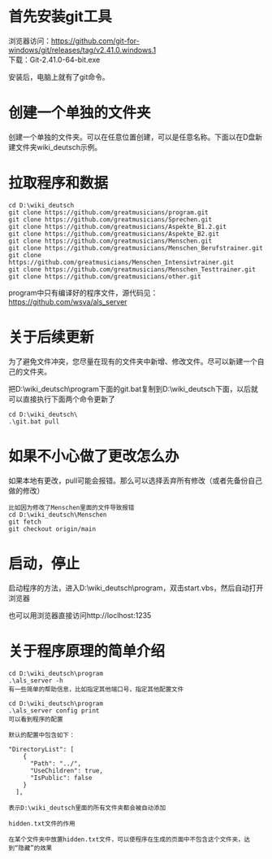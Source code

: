 # 首先安装git工具
浏览器访问：https://github.com/git-for-windows/git/releases/tag/v2.41.0.windows.1 \
下载：Git-2.41.0-64-bit.exe

安装后，电脑上就有了git命令。

# 创建一个单独的文件夹
创建一个单独的文件夹。可以在任意位置创建，可以是任意名称。下面以在D盘新建文件夹wiki_deutsch示例。

# 拉取程序和数据
`````
cd D:\wiki_deutsch
git clone https://github.com/greatmusicians/program.git
git clone https://github.com/greatmusicians/Sprechen.git
git clone https://github.com/greatmusicians/Aspekte_B1.2.git
git clone https://github.com/greatmusicians/Aspekte_B2.git
git clone https://github.com/greatmusicians/Menschen.git
git clone https://github.com/greatmusicians/Menschen_Berufstrainer.git
git clone https://github.com/greatmusicians/Menschen_Intensivtrainer.git
git clone https://github.com/greatmusicians/Menschen_Testtrainer.git
git clone https://github.com/greatmusicians/other.git
`````

program中只有编译好的程序文件，源代码见：https://github.com/wsva/als_server

# 关于后续更新
为了避免文件冲突，您尽量在现有的文件夹中新增、修改文件。尽可以新建一个自己的文件夹。

把D:\wiki_deutsch\program下面的git.bat复制到D:\wiki_deutsch下面，以后就可以直接执行下面两个命令更新了

`````
cd D:\wiki_deutsch\
.\git.bat pull
`````

# 如果不小心做了更改怎么办
如果本地有更改，pull可能会报错。那么可以选择丢弃所有修改（或者先备份自己做的修改）

`````
比如因为修改了Menschen里面的文件导致报错
cd D:\wiki_deutsch\Menschen
git fetch
git checkout origin/main
`````

# 启动，停止
启动程序的方法，进入D:\wiki_deutsch\program，双击start.vbs，然后自动打开浏览器

也可以用浏览器直接访问http://loclhost:1235

# 关于程序原理的简单介绍
`````
cd D:\wiki_deutsch\program
.\als_server -h
有一些简单的帮助信息，比如指定其他端口号，指定其他配置文件
`````

`````
cd D:\wiki_deutsch\program
.\als_server config print
可以看到程序的配置
`````

`````
默认的配置中包含如下：

"DirectoryList": [
    {
      "Path": "../",
      "UseChildren": true,
      "IsPublic": false
    }
  ],

表示D:\wiki_deutsch里面的所有文件夹都会被自动添加
`````

`````
hidden.txt文件的作用

在某个文件夹中放置hidden.txt文件，可以使程序在生成的页面中不包含这个文件夹，达到“隐藏”的效果
`````